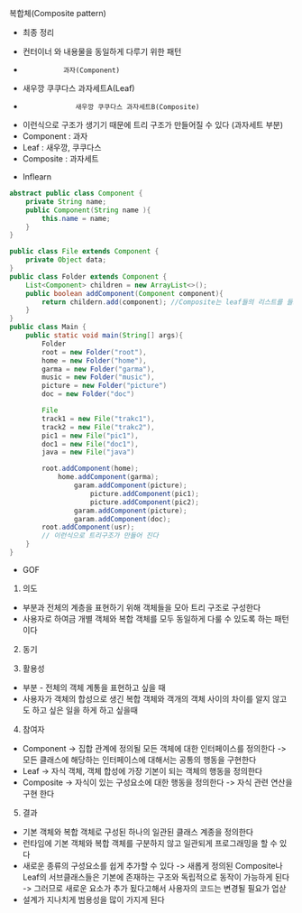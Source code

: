 복합체(Composite pattern)
* 최종 정리
- 컨터이너 와 내용물을 동일하게 다루기 위한 패턴
-               과자(Component)
-   새우깡   쿠쿠다스       과자세트A(Leaf)
-                  새우깡 쿠쿠다스 과자세트B(Composite)
- 이런식으로 구조가 생기기 때문에 트리 구조가 만들어질 수 있다 (과자세트 부분)
- Component : 과자
- Leaf : 새우깡, 쿠쿠다스
- Composite : 과자세트

* Inflearn
```java
abstract public class Component {
    private String name;
    public Component(String name ){
        this.name = name;
    }
}

public class File extends Component {
    private Object data;
}
public class Folder extends Component {
    List<Component> children = new ArrayList<>();
    public boolean addComponent(Component component){
        return childern.add(component); //Composite는 leaf들의 리스트를 들고 있어야 한다
    }
}
public class Main {
    public static void main(String[] args){
        Folder
        root = new Folder("root"),
        home = new Folder("home"),
        garma = new Folder("garma"),
        music = new Folder("music"),
        picture = new Folder("picture")
        doc = new Folder("doc")

        File
        track1 = new File("trakc1"),
        track2 = new File("trakc2"),
        pic1 = new File("pic1"),
        doc1 = new File("doc1"),
        java = new File("java")

        root.addComponent(home);
            home.addComponent(garma);
                garam.addComponent(picture);
                    picture.addComponent(pic1);
                    picture.addComponent(pic2);
                garam.addComponent(picture);
                garam.addComponent(doc);
        root.addComponent(usr);
        // 이런식으로 트리구조가 만들어 진다        
    }
}
```
* GOF
1. 의도
- 부분과 전체의 계층을 표현하기 위해 객체들을 모아 트리 구조로 구성한다
- 사용자로 하여금 개별 객체와 복합 객체를 모두 동일하게 다룰 수 있도록 하는 패턴이다

2. 동기

3. 활용성
- 부분 - 전체의 객체 계통을 표현하고 싶을 때
- 사용자가 객체의 합성으로 생긴 복합 객체와 객개의 객체 사이의 차이를 알지 않고도 하고 싶은 일을 하게 하고 싶을때

4. 참여자
- Component 
-> 집합 관계에 정의될 모든 객체에 대한 인터페이스를 정의한다
-> 모든 클래스에 해당하는 인터페이스에 대해서는 공통의 행동을 구현한다
- Leaf
-> 자식 객체, 객체 합성에 가장 기본이 되는 객체의 행동을 정의한다
- Composite
-> 자식이 있는 구성요소에 대한 행동을 정의한다 
-> 자식 관련 연산을 구현 한다

5. 결과
- 기본 객체와 복합 객체로 구성된 하나의 일관된 클래스 계종을 정의한다
- 런타임에 기본 객체와 복합 객체를 구분하지 않고 일관되게 프로그래밍을 할 수 있다
- 새로운 종류의 구성요소를 쉽게 추가할 수 있다
    -> 새롭게 정의된 Composite나 Leaf의 서브클래스들은 기본에 존재하는 구조와 독립적으로 동작이 가능하게 된다
    -> 그러므로 새로운 요소가 추가 됬다고해서 사용자의 코드는 변경될 필요가 업삳
- 설계가 지나치게 범용성을 많이 가지게 된다
